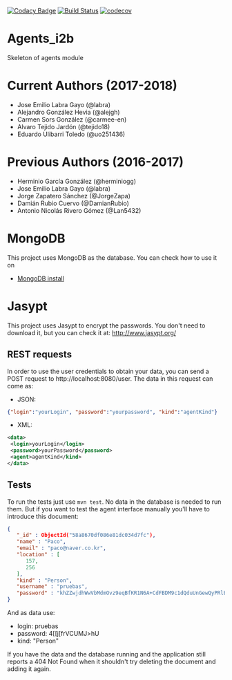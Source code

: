 [![Codacy Badge](https://api.codacy.com/project/badge/Grade/0a5332a696ea4b06aa9f43a39f3f21f0)](https://www.codacy.com/app/jelabra/Agents_i2b?utm_source=github.com&amp;utm_medium=referral&amp;utm_content=Arquisoft/Agents_i2b&amp;utm_campaign=Badge_Grade)
[![Build Status](https://travis-ci.org/Arquisoft/Agents_i2b.svg?branch=master)](https://travis-ci.org/Arquisoft/Agents_i2b)
[![codecov](https://codecov.io/gh/Arquisoft/Agents_i2b/branch/master/graph/badge.svg)](https://codecov.io/gh/Arquisoft/Agents_i2b)


# Agents_i2b

Skeleton of agents module

# Current Authors (2017-2018)
- Jose Emilio Labra Gayo (@labra)
- Alejandro González Hevia (@alejgh)
- Carmen Sors González (@carmee-en)
- Alvaro Tejido Jardón (@tejido18)
- Eduardo Ulibarri Toledo (@uo251436)

# Previous Authors (2016-2017)

- Herminio García González (@herminiogg)
- Jose Emilio Labra Gayo (@labra)
- Jorge Zapatero Sánchez (@JorgeZapa)
- Damián Rubio Cuervo (@DamianRubio)
- Antonio Nicolás Rivero Gómez (@Lan5432)

# MongoDB
This project uses MongoDB as the database. You can check how to use it on
 - [MongoDB install](https://github.com/Arquisoft/participants_i2b/wiki/MongoDB)

# Jasypt
This project uses Jasypt to encrypt the passwords. You don't need to download it, but you can check it at: http://www.jasypt.org/
 
## REST requests
In order to use the user credentials to obtain your data, you can send a POST request to http://localhost:8080/user. The
data in this request can come as:
 - JSON:
```json
{"login":"yourLogin", "password":"yourpassword", "kind":"agentKind"}
```

- XML:
```xml
<data>
 <login>yourLogin</login>
 <password>yourPassword</password>
 <agent>agentKind</kind>
</data>
```

## Tests
To run the tests just use `mvn test`. No data in the database is needed to run them. But if you want to test the
agent interface manually you'll have to introduce this document:

```json
{
   "_id" : ObjectId("58a8670df086e81dc034d7fc"),
   "name" : "Paco",
   "email" : "paco@naver.co.kr",
   "location" : [
      157,
      256
   ],
   "kind" : "Person",
   "username" : "pruebas",
   "password" : "khZZwjdhWwVbMdmOvz9eqBfKR1N6A+CdFBDM9c1dQduUnGewQyPRlBxB4Q6wT7Cq"
}
```

And as data use:
 - login: pruebas
 - password: 4[[j[frVCUMJ>hU
 - kind: "Person"

 If you have the data and the database running and the application still reports a 404 Not Found when it shouldn't
 try deleting the document and adding it again.




